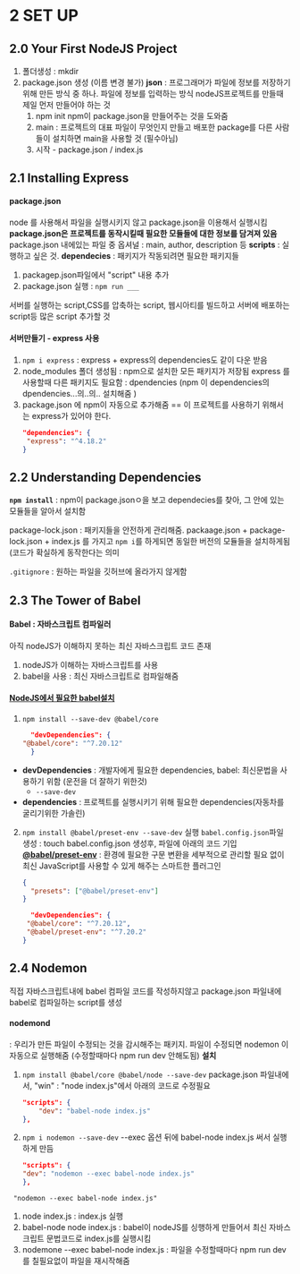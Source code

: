 # 2 SET UP

## 2.0 Your First NodeJS Project

1. 폴더생성 : mkdir
2. package.json 생성 (이름 변경 불가)
   **json** : 프로그래머가 파일에 정보를 저장하기 위해 만든 방식 중 하나. 파일에 정보를 입력하는 방식
   nodeJS프로젝트를 만들때 제일 먼저 만들어야 하는 것
   1. npm init
      npm이 package.json을 만들어주는 것을 도와줌
   2. main : 프로젝트의 대표 파일이 무엇인지
      만들고 배포한 package를 다른 사람들이 설치하면 main을 사용할 것 (필수아님)
   3. 시작 - package.json / index.js

## 2.1 Installing Express

#### package.json

node 를 사용해서 파일을 실행시키지 않고 package.json을 이용해서 실행시킴
**package.json은 프로젝트를 동작시킬때 필요한 모듈들에 대한 정보를 담겨져 있음**
package.json 내에있는 파일 중 옵셔널 : main, author, description 등
**scripts** : 실행하고 싶은 것.
**dependecies** : 패키지가 작동되려면 필요한 패키지들

1. packagep.json파일에서 "script" 내용 추가
2. package.json 실행 : `npm run ___`

서버를 실행하는 script,CSS를 압축하는 script, 웹시아티를 빌드하고 서버에 배포하는 script등 많은 script 추가할 것

#### 서버만들기 - express 사용

1. `npm i express` : express + express의 dependencies도 같이 다운 받음
2. node_modules 폴더 생성됨 : npm으로 설치한 모든 패키지가 저장됨
   express 를 사용할때 다른 패키지도 필요함 : dpendencies
   (npm 이 dependencies의 dpendencies...의..의.. 설치해줌 )
3. package.json 에 npm이 자동으로 추가해줌
   == 이 프로젝트를 사용하기 위해서는 express가 있어야 한다.
   ```json
   "dependencies": {
    "express": "^4.18.2"
   }
   ```

## 2.2 Understanding Dependencies

**`npm install`**
: npm이 package.jsonㅇ을 보고 dependecies를 찾아, 그 안에 있는 모듈들을 알아서 설치함

package-lock.json
: 패키지들을 안전하게 관리해줌.
packaage.json + package-lock.json + index.js 를 가지고 `npm i`를 하게되면 동일한 버전의 모듈들을 설치하게됨(코드가 확실하게 동작한다는 의미

`.gitignore` : 원하는 파일을 깃허브에 올라가지 않게함

## 2.3 The Tower of Babel

#### Babel : 자바스크립트 컴파일러

아직 nodeJS가 이해하지 못하는 최신 자바스크립트 코드 존재

1. nodeJS가 이해하는 자바스크립트를 사용
2. babel을 사용 : 최신 자바스크립트로 컴파일해줌

#### [NodeJS에서 필요한 babel설치](https://babeljs.io/setup#installation)

1. `npm install --save-dev @babel/core`
   ```json
     "devDependencies": {
   "@babel/core": "^7.20.12"
     }
   ```

- **devDependencies** : 개발자에게 필요한 dependencies, babel: 최신문법을 사용하기 위함 (운전을 더 잘하기 위한것)
  - `--save-dev`
- **dependencies** : 프로젝트를 실행시키기 위해 필요한 dependencies(자동차를 굴리기위한 가솔린)

2. `npm install @babel/preset-env --save-dev` 실행
   `babel.config.json`파일 생성 : touch babel.config.json
   생성후, 파일에 아래의 코드 기입
   [**@babel/preset-env**](https://babeljs.io/docs/en/babel-preset-env)
   : 환경에 필요한 구문 변환을 세부적으로 관리할 필요 없이 최신 JavaScript를 사용할 수 있게 해주는 스마트한 플러그인

   ```json
   {
     "presets": ["@babel/preset-env"]
   }
   ```

   ```json
     "devDependencies": {
    "@babel/core": "^7.20.12",
    "@babel/preset-env": "^7.20.2"
   }
   ```

## 2.4 Nodemon

직접 자바스크립트내에 babel 컴파일 코드를 작성하지않고 package.json 파일내에 babel로 컴파일하는 script를 생성

#### nodemond

: 우리가 만든 파일이 수정되는 것을 감시해주는 패키지. 파일이 수정되면 nodemon 이 자동으로 실행해줌
(수정할때마다 npm run dev 안해도됨)
**설치**

1. `npm install @babel/core @babel/node --save-dev`
   package.json 파일내에서, "win" : "node index.js"에서 아래의 코드로 수정필요
   ```json
   "scripts": {
       "dev": "babel-node index.js"
   },
   ```
2. `npm i nodemon --save-dev`
   --exec 옵션 뒤에 babel-node index.js 써서 실행하게 만듬
   ```json
   "scripts": {
   "dev": "nodemon --exec babel-node index.js"
   },
   ```

` "nodemon --exec babel-node index.js"`

1. node index.js : index.js 실행
2. babel-node node index.js : babel이 nodeJS를 싱행하게 만들어서 최신 자바스크립트 문법코드로 index.js를 실행시킴
3. nodemone --exec babel-node index.js : 파일을 수정할때마다 npm run dev를 칠필요없이 파일을 재시작해줌
